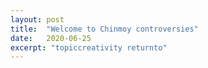 ```yaml
---
layout: post
title:  "Welcome to Chinmoy controversies"
date:   2020-06-25
excerpt: "topiccreativity returnto"
---
```

